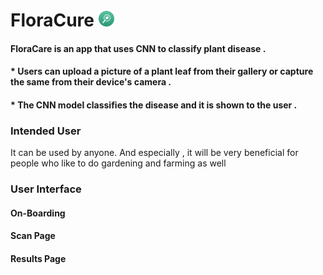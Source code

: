 # FloraCure <img src="readme/logo.png" width="25px">


#### FloraCare is an app that uses CNN to classify plant disease . 
#### * Users can upload a picture of a plant leaf from their gallery or capture the same from their device's camera .
#### * The CNN model classifies the disease and it is shown to the user .

### Intended User
It can be used by anyone. And especially , it will be very beneficial for people who like to do gardening and farming as well

### User Interface

#### On-Boarding

#### Scan Page

#### Results Page



